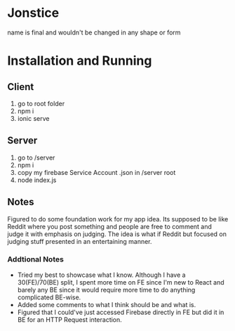 # Jonstice

name is final and wouldn't be changed in any shape or form

# Installation and Running

## Client

1. go to root folder
2. npm i
3. ionic serve

## Server

1. go to /server
2. npm i
3. copy my firebase Service Account .json in /server root
4. node index.js

## Notes

Figured to do some foundation work for my app idea. Its supposed to be like Reddit where you post something
and people are free to comment and judge it with emphasis on judging. The idea is what if Reddit but focused on
judging stuff presented in an entertaining manner.

### Addtional Notes

- Tried my best to showcase what I know. Although I have a 30(FE)/70(BE) split, I spent more time on FE since I'm new to React and barely any BE
  since it would require more time to do anything complicated BE-wise.
- Added some comments to what I think should be and what is.
- Figured that I could've just accessed Firebase directly in FE but did it in BE for an HTTP Request interaction.
